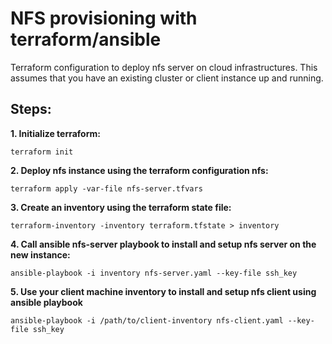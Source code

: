 # NFS provisioning with terraform/ansible
Terraform configuration to deploy nfs server on cloud infrastructures. This assumes that you have an existing cluster or client instance up and running. 

## Steps:
__1. Initialize terraform:__

`terraform init`

__2. Deploy nfs instance using the terraform configuration nfs:__

`terraform apply -var-file nfs-server.tfvars`

__3. Create an inventory using the terraform state file:__

`terraform-inventory -inventory terraform.tfstate > inventory`

__4. Call ansible nfs-server playbook to install and setup nfs server on the new instance:__

`ansible-playbook -i inventory nfs-server.yaml --key-file ssh_key`

__5. Use your client machine inventory to install and setup nfs client using ansible playbook__

`ansible-playbook -i /path/to/client-inventory nfs-client.yaml --key-file ssh_key`



